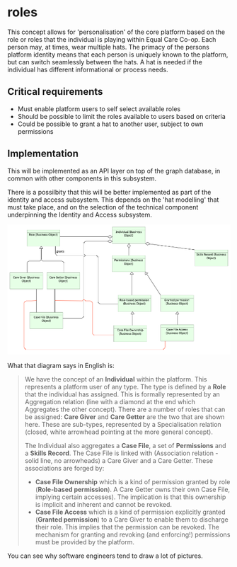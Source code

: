 # roles

This concept allows for 'personalisation' of the core platform based on the role or roles that the individual is playing within Equal Care Co-op. Each person may, at times, wear multiple hats. The primacy of the persons platform identity means that each person is uniquely known to the platform, but can switch seamlessly between the hats. A hat is needed if the individual has different informational or process needs.

## Critical requirements

* Must enable platform users to self select available roles
* Should be possible to limit the roles available to users based on criteria
* Could be possible to grant a hat to another user, subject to own permissions

## Implementation

This will be implemented as an API layer on top of the graph database, in common with other components in this subsystem.

There is a possilbity that this will be better implemented as part of the identity and access subsystem. This depends on the 'hat modelling' that must take place, and on the selection of the technical component underpinning the Identity and Access subsystem.

![Data Object model for the ur-roles](../../../.gitbook/assets/image%20%281%29.png)

What that diagram says in English is:

> We have the concept of an **Individual** within the platform. This represents a platform user of any type. The type is defined by a **Role** that the individual has assigned. This is formally represented by an Aggregation relation \(line with a diamond at the end which Aggregates the other concept\). There are a number of roles that can be assigned: **Care Giver** and **Care Getter** are the two that are shown here. These are sub-types, represented by a Specialisation relation \(closed, white arrowhead pointing at the more general concept\).
>
> The Individual also aggregates a **Case File**, a set of **Permissions** and a **Skills Record**. The Case File is linked with \(Association relation - solid line, no arrowheads\) a Care Giver and a Care Getter. These associations are forged by:
>
> * **Case File Ownership** which is a kind of permission granted by role \(**Role-based permission**\). A Care Getter owns their own Case File, implying certain accesses\). The implication is that this ownership is implicit and inherent and cannot be revoked.
> * **Case File Access** which is a kind of permission explicitly granted \(**Granted permission**\) to a Care Giver to enable them to discharge their role. This implies that the permission can be revoked. The mechanism for granting and revoking \(and enforcing!\) permissions must be provided by the platform.

You can see why software engineers tend to draw a lot of pictures.

